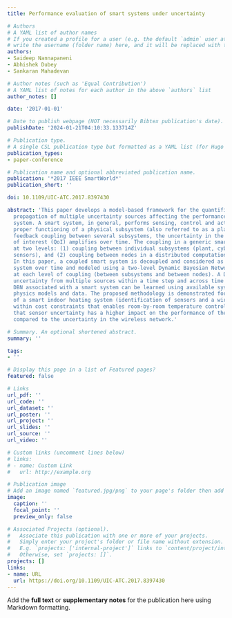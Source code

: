 ```yaml
---
title: Performance evaluation of smart systems under uncertainty

# Authors
# A YAML list of author names
# If you created a profile for a user (e.g. the default `admin` user at `content/authors/admin/`), 
# write the username (folder name) here, and it will be replaced with their full name and linked to their profile.
authors:
- Saideep Nannapaneni
- Abhishek Dubey
- Sankaran Mahadevan

# Author notes (such as 'Equal Contribution')
# A YAML list of notes for each author in the above `authors` list
author_notes: []

date: '2017-01-01'

# Date to publish webpage (NOT necessarily Bibtex publication's date).
publishDate: '2024-01-21T04:10:33.133714Z'

# Publication type.
# A single CSL publication type but formatted as a YAML list (for Hugo requirements).
publication_types:
- paper-conference

# Publication name and optional abbreviated publication name.
publication: '*2017 IEEE SmartWorld*'
publication_short: ''

doi: 10.1109/UIC-ATC.2017.8397430

abstract: 'This paper develops a model-based framework for the quantification and
  propagation of multiple uncertainty sources affecting the performance of a smart
  system. A smart system, in general, performs sensing, control and actuation for
  proper functioning of a physical subsystem (also referred to as a plant). With strong
  feedback coupling between several subsystems, the uncertainty in the quantities
  of interest (QoI) amplifies over time. The coupling in a generic smart system occurs
  at two levels: (1) coupling between individual subsystems (plant, cyber, actuation,
  sensors), and (2) coupling between nodes in a distributed computational subsystem.
  In this paper, a coupled smart system is decoupled and considered as a feed-forward
  system over time and modeled using a two-level Dynamic Bayesian Network (DBN), one
  at each level of coupling (between subsystems and between nodes). A DBN can aggregate
  uncertainty from multiple sources within a time step and across time steps. The
  DBN associated with a smart system can be learned using available system models,
  physics models and data. The proposed methodology is demonstrated for the design
  of a smart indoor heating system (identification of sensors and a wireless network)
  within cost constraints that enables room-by-room temperature control. We observe
  that sensor uncertainty has a higher impact on the performance of the heating system
  compared to the uncertainty in the wireless network.'

# Summary. An optional shortened abstract.
summary: ''

tags:
- ''

# Display this page in a list of Featured pages?
featured: false

# Links
url_pdf: ''
url_code: ''
url_dataset: ''
url_poster: ''
url_project: ''
url_slides: ''
url_source: ''
url_video: ''

# Custom links (uncomment lines below)
# links:
# - name: Custom Link
#   url: http://example.org

# Publication image
# Add an image named `featured.jpg/png` to your page's folder then add a caption below.
image:
  caption: ''
  focal_point: ''
  preview_only: false

# Associated Projects (optional).
#   Associate this publication with one or more of your projects.
#   Simply enter your project's folder or file name without extension.
#   E.g. `projects: ['internal-project']` links to `content/project/internal-project/index.md`.
#   Otherwise, set `projects: []`.
projects: []
links:
- name: URL
  url: https://doi.org/10.1109/UIC-ATC.2017.8397430
---
```


Add the **full text** or **supplementary notes** for the publication here using Markdown formatting.
